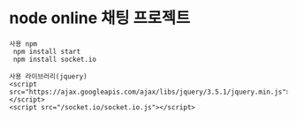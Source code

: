 # node online 채팅 프로젝트

	사용 npm
	 npm install start
	 npm install socket.io
	
	사용 라이브러리(jquery)
	<script src="https://ajax.googleapis.com/ajax/libs/jquery/3.5.1/jquery.min.js"></script>
	<script src="/socket.io/socket.io.js"></script>  